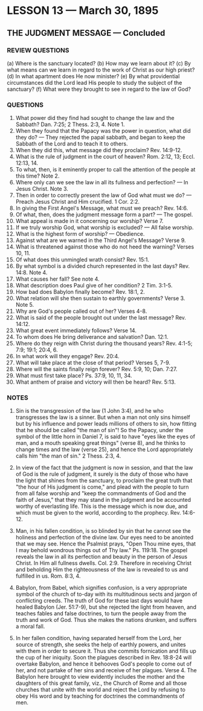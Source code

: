 # LESSON 13 — March 30, 1895

## THE JUDGMENT MESSAGE — Concluded

### REVIEW QUESTIONS

(a) Where is the sanctuary located?
(b) How may we learn about it?
(c) By what means can we learn in regard to the work of Christ as our high priest?
(d) In what apartment does He now minister?
(e) By what providential circumstances did the Lord lead His people to study the subject of the sanctuary?
(f) What were they brought to see in regard to the law of God?

### QUESTIONS

1. What power did they find had sought to change the law and the Sabbath? Dan. 7:25; 2 Thess. 2:3, 4. Note 1.
2. When they found that the Papacy was the power in question, what did they do? — They rejected the papal sabbath, and began to keep the Sabbath of the Lord and to teach it to others.
3. When they did this, what message did they proclaim? Rev. 14:9-12.
4. What is the rule of judgment in the court of heaven? Rom. 2:12, 13; Eccl. 12:13, 14.
5. To what, then, is it eminently proper to call the attention of the people at this time? Note 2.
6. Where only can we see the law in all its fullness and perfection? — In Jesus Christ. Note 3.
7. Then in order to correctly present the law of God what must we do? — Preach Jesus Christ and Him crucified. 1 Cor. 2:2.
8. In giving the First Angel's Message, what must we preach? Rev. 14:6.
9. Of what, then, does the judgment message form a part? — The gospel.
10. What appeal is made in it concerning our worship? Verse 7.
11. If we truly worship God, what worship is excluded? — All false worship.
12. What is the highest form of worship? — Obedience.
13. Against what are we warned in the Third Angel's Message? Verse 9.
14. What is threatened against those who do not heed the warning? Verses 10, 11.
15. Of what does this unmingled wrath consist? Rev. 15:1.
16. By what symbol is a divided church represented in the last days? Rev. 14:8. Note 4.
17. What causes her fall? See note 4.
18. What description does Paul give of her condition? 2 Tim. 3:1-5.
19. How bad does Babylon finally become? Rev. 18:1, 2.
20. What relation will she then sustain to earthly governments? Verse 3. Note 5.
21. Why are God's people called out of her? Verses 4-8.
22. What is said of the people brought out under the last message? Rev. 14:12.
23. What great event immediately follows? Verse 14.
24. To whom does He bring deliverance and salvation? Dan. 12:1.
25. Where do they reign with Christ during the thousand years? Rev. 4:1-5; 7:9; 19:1; 20:4, 6.
26. In what work will they engage? Rev. 20:4.
27. What will take place at the close of that period? Verses 5, 7-9.
28. Where will the saints finally reign forever? Rev. 5:9, 10; Dan. 7:27.
29. What must first take place? Ps. 37:9, 10, 11, 34.
30. What anthem of praise and victory will then be heard? Rev. 5:13.

### NOTES

1. Sin is the transgression of the law (1 John 3:4), and he who transgresses the law is a sinner. But when a man not only sins himself but by his influence and power leads millions of others to sin, how fitting that he should be called "the man of sin"! So the Papacy, under the symbol of the little horn in Daniel 7, is said to have "eyes like the eyes of man, and a mouth speaking great things" (verse 8), and he thinks to change times and the law (verse 25), and hence the Lord appropriately calls him "the man of sin." 2 Thess. 2:3, 4.

2. In view of the fact that the judgment is now in session, and that the law of God is the rule of judgment, it surely is the duty of those who have the light that shines from the sanctuary, to proclaim the great truth that "the hour of His judgment is come," and plead with the people to turn from all false worship and "keep the commandments of God and the faith of Jesus," that they may stand in the judgment and be accounted worthy of everlasting life. This is the message which is now due, and which must be given to the world, according to the prophecy. Rev. 14:6-12.

3. Man, in his fallen condition, is so blinded by sin that he cannot see the holiness and perfection of the divine law. Our eyes need to be anointed that we may see. Hence the Psalmist prays, "Open Thou mine eyes, that I may behold wondrous things out of Thy law." Ps. 119:18. The gospel reveals the law in all its perfection and beauty in the person of Jesus Christ. In Him all fullness dwells. Col. 2:9. Therefore in receiving Christ and beholding Him the righteousness of the law is revealed to us and fulfilled in us. Rom. 8:3, 4.

4. Babylon, from Babel, which signifies confusion, is a very appropriate symbol of the church of to-day with its multitudinous sects and jargon of conflicting creeds. The truth of God for these last days would have healed Babylon (Jer. 51:7-9), but she rejected the light from heaven, and teaches fables and false doctrines, to turn the people away from the truth and work of God. Thus she makes the nations drunken, and suffers a moral fall.

5. In her fallen condition, having separated herself from the Lord, her source of strength, she seeks the help of earthly powers, and unites with them in order to secure it. Thus she commits fornication and fills up the cup of her iniquity. Soon the plagues described in Rev. 18:8-24 will overtake Babylon, and hence it behooves God's people to come out of her, and not partake of her sins and receive of her plagues. Verse 4. The Babylon here brought to view evidently includes the mother and the daughters of this great family, viz., the Church of Rome and all those churches that unite with the world and reject the Lord by refusing to obey His word and by teaching for doctrines the commandments of men.